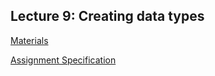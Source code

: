 ## Lecture 9: **Creating data types**

[Materials](https://introcs.cs.princeton.edu/java/32class/)

[Assignment Specification](https://coursera.cs.princeton.edu/introcs/assignments/oop2/specification.php)

